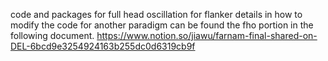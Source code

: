 code and packages for full head oscillation for flanker
details in how to modify the code for another paradigm can be found the fho portion in the following document.
https://www.notion.so/jiawu/farnam-final-shared-on-DEL-6bcd9e3254924163b255dc0d6319cb9f